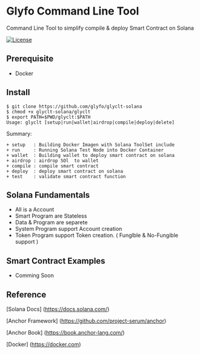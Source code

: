 # Glyfo Command Line Tool

Command Line Tool to simplify compile & deploy Smart Contract on Solana

[![License](https://img.shields.io/badge/License-Apache_2.0-blue.svg)](https://opensource.org/licenses/Apache-2.0)

## Prerequisite 

+ Docker 

## Install 

```console
$ git clone https://github.com/glyfo/glyclt-solana
$ chmod +x glyclt-solana/glyclt
$ export PATH=$PWD/glyclt:$PATH
Usage: glyclt [setup|run|wallet|airdrop|compile|deploy|delete]
```

Summary:

```console
+ setup   : Building Docker Imagen with Solana ToolSet include 
+ run     : Running Solana Test Node into Docker Container
+ wallet  : Building wallet to deploy smart contract on solana
+ airdrop : airdrop SOl  to wallet 
+ compile : compile smart contract 
+ deploy  : deploy smart contract on solana
+ test    : validate smart contract function
```
## Solana Fundamentals

+ All is a Account 
+ Smart Program are Stateless 
+ Data & Program are separete 
+ System Program support Account creation
+ Token Program support Token creation. ( Funglble & No-Fungible support )

## Smart Contract Examples 

+ Comming Soon

## Reference

[Solana Docs] (https://docs.solana.com/)

[Anchor Framework] (https://github.com/project-serum/anchor)

[Anchor Book] (https://book.anchor-lang.com/)

[Docker] (https://docker.com)
